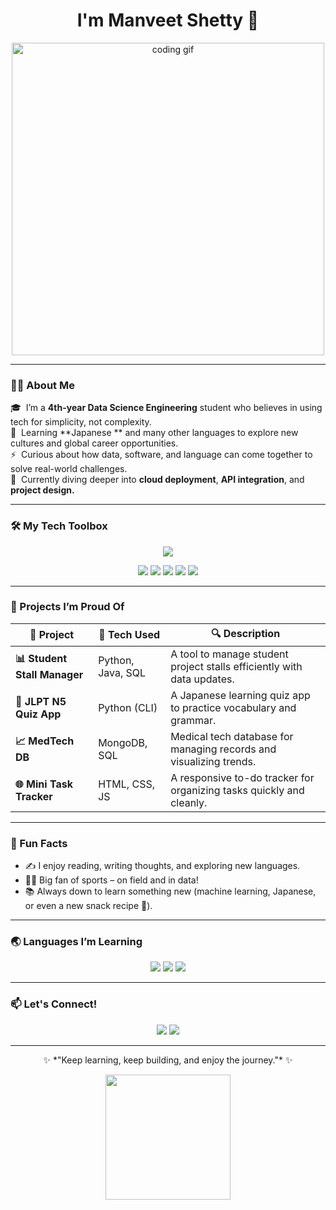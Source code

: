 <h1 align="center"> I'm Manveet Shetty 👋</h1>

<p align="center">
  <img src="https://media.giphy.com/media/qgQUggAC3Pfv687qPC/giphy.gif" width="500" alt="coding gif">
</p>

---

### 🧑‍💼 About Me

🎓 &nbsp;I’m a **4th-year Data Science Engineering** student who believes in using tech for simplicity, not complexity.  
🧠 &nbsp;Learning **Japanese **  and many other languages to explore new cultures and global career opportunities.  
⚡ &nbsp;Curious about how data, software, and language can come together to solve real-world challenges.  
🌱 &nbsp;Currently diving deeper into **cloud deployment**, **API integration**, and **project design.**

---

### 🛠️ My Tech Toolbox

<p align="center">
  <img src="https://skillicons.dev/icons?i=python,flask,js,html,css,sql,mongodb,git,vscode,figma" />
</p>

<p align="center">
  <img src="https://img.shields.io/badge/Numpy-013243?style=flat-square&logo=numpy&logoColor=white"/>
  <img src="https://img.shields.io/badge/Pandas-150458?style=flat-square&logo=pandas&logoColor=white"/>
  <img src="https://img.shields.io/badge/Scikit--learn-F7931E?style=flat-square&logo=scikitlearn&logoColor=white"/>
  <img src="https://img.shields.io/badge/Power%20BI-F2C811?style=flat-square&logo=powerbi&logoColor=black"/>
  <img src="https://img.shields.io/badge/Heroku-430098?style=flat-square&logo=heroku&logoColor=white"/>
</p>

---

### 🚀 Projects I’m Proud Of

| 🌟 Project | 🔧 Tech Used | 🔍 Description |
|-----------|--------------|----------------|
| **📊 Student Stall Manager** | Python, Java, SQL | A tool to manage student project stalls efficiently with data updates. |
| **🧠 JLPT N5 Quiz App** | Python (CLI) | A Japanese learning quiz app to practice vocabulary and grammar. |
| **📈 MedTech DB** | MongoDB, SQL | Medical tech database for managing records and visualizing trends. |
| **🌐 Mini Task Tracker** | HTML, CSS, JS | A responsive to-do tracker for organizing tasks quickly and cleanly. |

---

### 💬 Fun Facts

- ✍️ I enjoy reading, writing thoughts, and exploring new languages.  
- 🏃‍♂️ Big fan of sports – on field and in data!  
- 📚 Always down to learn something new (machine learning, Japanese, or even a new snack recipe 🍜).

---

### 🌏 Languages I’m Learning

<p align="center">
  <img src="https://img.shields.io/badge/Japanese-JLPT%20N4-yellow?style=for-the-badge" />
  <img src="https://img.shields.io/badge/English-Fluent-blue?style=for-the-badge" />
  <img src="https://img.shields.io/badge/Hindi-Native-red?style=for-the-badge" />
</p>

---

### 📫 Let's Connect!

<p align="center">
  <a href="https://www.linkedin.com/in/manveet-shetty-463555266/"><img src="https://img.shields.io/badge/LinkedIn-Connect-blue?style=for-the-badge&logo=linkedin" /></a>
  <a href="mailto:l314manveet@gmail.com"><img src="https://img.shields.io/badge/Gmail-Message-red?style=for-the-badge&logo=gmail" /></a>
</p>

---

<p align="center">
  ✨ *"Keep learning, keep building, and enjoy the journey."* ✨
</p>

<p align="center">
  <img src="https://media.giphy.com/media/L1R1tvI9svkIWwpVYr/giphy.gif" width="200"/>
</p>
